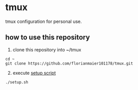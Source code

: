 # tmux
tmux configuration for personal use.

## how to use this repository
1. clone this repository into ~/tmux
``` shell
cd ~
git clone https://github.com/florianmaier101178/tmux.git
```
2. execute [setup script](https://github.com/florianmaier101178/tmux/blob/master/setup.sh)
``` shell
./setup.sh
```
